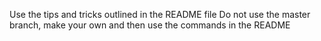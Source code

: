 Use the tips and tricks outlined in the README file
Do not use the master branch, make your own and then use the commands in the README
